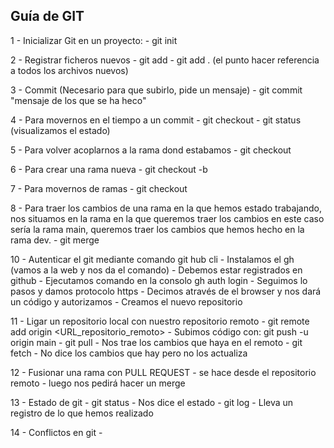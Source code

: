 ## Guía de GIT

1 - Inicializar Git en un proyecto:
    -   git init

2 - Registrar ficheros nuevos 
    -   git add <Nombre del Fichero>
    -   git add . (el punto hacer referencia a todos los archivos nuevos)

3 - Commit (Necesario para que subirlo, pide un mensaje)
    -   git commit "mensaje de los que se ha heco"

4 - Para movernos en el tiempo a un commit 
    -   git checkout <numero de referencia del commit>
    -   git status (visualizamos el estado)

5 - Para volver acoplarnos a la rama dond estabamos 
    -   git checkout <nombre de la rama>

6 - Para crear una rama nueva 
    -   git checkout -b <nombre de la rama nueva>

7 - Para movernos de ramas 
    -   git checkout <nombre de la rama>

8 - Para traer los cambios de una rama en la que hemos estado trabajando, nos situamos en la rama en la que queremos traer los cambios en este caso sería la rama main, queremos traer los cambios que hemos hecho en la rama dev.
    -   git merge <nombre de la rama>

10 - Autenticar el git mediante comando git hub cli
    - Instalamos el gh (vamos a la web y nos da el comando)
    - Debemos estar registrados en github
    - Ejecutamos comando en la consolo gh auth login
    - Seguimos lo pasos y damos protocolo https
    - Decimos através de el browser y nos dará un código y autorizamos
    - Creamos el nuevo repositorio

11 - Ligar un repositorio local con nuestro repositorio remoto
    - git remote add origin <URL_repositorio_remoto>
    - Subimos código con: git push -u origin  main
    - git pull - Nos trae los cambios que haya en el remoto
    - git fetch - No dice los cambios que hay pero no los actualiza

12 - Fusionar una rama con PULL REQUEST
    - se hace desde el repositorio remoto
    - luego nos pedirá hacer un merge 

13 - Estado de git
    - git status - Nos dice el estado 
    - git log - Lleva un registro de lo que hemos realizado

14 - Conflictos en git
    - 


